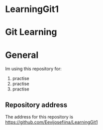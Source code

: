 # LearningGit1
# Git Learning

# General
Im using this repository for:
1. practise
1. practise
1. practise

## Repository address

The address for this repository is
https://github.com/Eevijosefiina/LearningGit1
